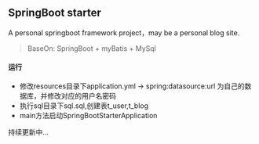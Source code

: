 ## SpringBoot starter
A personal springboot framework project，may be a personal blog site.

> BaseOn: SpringBoot + myBatis + MySql
#### 运行

+ 修改resources目录下application.yml -> spring:datasource:url 为自己的数据库，并修改对应的用户名密码
+ 执行sql目录下sql.sql,创建表t_user,t_blog
+ main方法启动SpringBootStarterApplication

持续更新中...